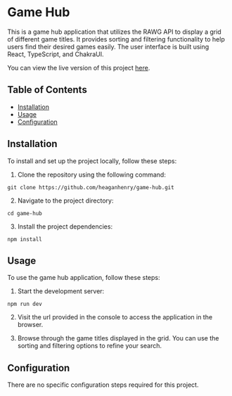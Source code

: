 # Game Hub

This is a game hub application that utilizes the RAWG API to display a grid of different game titles. It provides sorting and filtering functionality to help users find their desired games easily. The user interface is built using React, TypeScript, and ChakraUI.

You can view the live version of this project [here](https://react-game-hub-gamma.vercel.app/).

## Table of Contents
- [Installation](#installation)
- [Usage](#usage)
- [Configuration](#configuration)


## Installation
To install and set up the project locally, follow these steps:

1. Clone the repository using the following command:
```
git clone https://github.com/heaganhenry/game-hub.git
```

2. Navigate to the project directory:
```
cd game-hub
```

3. Install the project dependencies:
```
npm install
```


## Usage
To use the game hub application, follow these steps:

1. Start the development server:
```
npm run dev
```

2. Visit the url provided in the console to access the application in the browser.

3. Browse through the game titles displayed in the grid. You can use the sorting and filtering options to refine your search.


## Configuration
There are no specific configuration steps required for this project.
